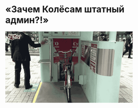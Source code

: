 # «Зачем Колёсам штатный админ?!»

![«Зачем Колёсам штатный админ?!»](../images/d9fb59c2-f413-47fd-a03f-3a4bc40cccb9.gif)